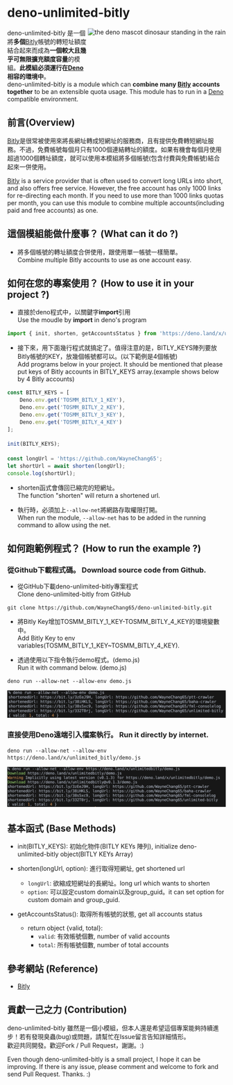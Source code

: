 # deno-unlimited-bitly  
<img align="right" src="https://deno.land/logo.svg" height="100px" alt="the deno mascot dinosaur standing in the rain">  

deno-unlimited-bitly 是一個將**多個**[Bitly](https://bitly.com)帳號的轉短址額度結合起來而成為**一個較大且幾乎可無限擴充額度容量**的模組。**此模組必須運行在[Deno](https://deno.land/)相容的環境中**。  
deno-unlimited-bitly is a module which can **combine many [Bitly](https://bitly.com) accounts together** to be an extensible quota usage. This module has to run in a [Deno](https://deno.land/) compatible environment.  

## 前言(Overview)
[Bitly](https://bitly.com)是很常被使用來將長網址轉成短網址的服務商，且有提供免費轉短網址服務。不過，免費帳號每個月只有1000個連結轉址的額度。如果有機會每個月使用超過1000個轉址額度，就可以使用本模組將多個帳號(包含付費與免費帳號)結合起來一併使用。  

[Bitly](https://bitly.com) is a service provider that is often used to convert long URLs into short, and also offers free service. However, the free account has only 1000 links for re-directing each month. If you need to use more than 1000 links quotas per month, you can use this module to combine multiple accounts(including paid and free accounts) as one.  

## 這個模組能做什麼事？ (What can it do ?)
* 將多個帳號的轉址額度合併使用，跟使用單一帳號一樣簡單。    
Combine multiple Bitly accounts to use as one account easy.

## 如何在您的專案使用？ (How to use it in your project ?)
* 直接於deno程式中，以關鍵字**import**引用  
Use the moudle by **import** in deno's program
```javascript  
import { init, shorten, getAccountsStatus } from 'https://deno.land/x/unlimited_bitly/mod.ts'
```  

* 接下來，用下面幾行程式就搞定了。值得注意的是，BITLY_KEYS陣列要放Bitly帳號的KEY，放幾個帳號都可以。(以下範例是4個帳號)  
Add programs below in your project. It should be mentioned that please put keys of Bitly accounts in BITLY_KEYS array.(example shows below by 4 Bitly accounts)  

```javascript  
const BITLY_KEYS = [  
	Deno.env.get('TOSMM_BITLY_1_KEY'),  
	Deno.env.get('TOSMM_BITLY_2_KEY'),  
	Deno.env.get('TOSMM_BITLY_3_KEY'),  
	Deno.env.get('TOSMM_BITLY_4_KEY')  
];  

init(BITLY_KEYS);  

const longUrl = 'https://github.com/WayneChang65';  
let shortUrl = await shorten(longUrl);  
console.log(shortUrl);  
```  

* shorten函式會傳回已縮完的短網址。  
The function "shorten" will return a shortened url.  

* 執行時，必須加上```--allow-net```將網路存取權限打開。  
When run the module, ```--allow-net``` has to be added in the running command to allow using the net.  

## 如何跑範例程式？ (How to run the example ?)  
### 從Github下載程式碼。 Download source code from Github.  
* 從GitHub下載deno-unlimited-bitly專案程式  
Clone deno-unlimited-bitly from GitHub  
```  
git clone https://github.com/WayneChang65/deno-unlimited-bitly.git  
```  

* 將Bitly Key增加TOSMM_BITLY_1_KEY-TOSMM_BITLY_4_KEY的環境變數中。  
Add Bitly Key to env variables(TOSMM_BITLY_1_KEY~TOSMM_BITLY_4_KEY).  

* 透過使用以下指令執行demo程式。(demo.js)  
Run it with command below. (demo.js)  
```  
deno run --allow-net --allow-env demo.js  
```  
![image](https://raw.githubusercontent.com/WayneChang65/deno-unlimited-bitly/master/img/001.png)  

### 直接使用Deno遠端引入檔案執行。 Run it directly by internet.  
```  
deno run --allow-net --allow-env https://deno.land/x/unlimited_bitly/demo.js  
```  
![image](https://raw.githubusercontent.com/WayneChang65/deno-unlimited-bitly/master/img/002.png)  
  
## 基本函式 (Base Methods)  
* init(BITLY_KEYS): 初始化物件(BITLY KEYs 陣列), initialize deno-unlimited-bitly object(BITLY KEYs Array)  
* shorten(longUrl, option): 進行取得短網址, get shortened url  
  * `longUrl`: 欲縮成短網址的長網址。long url which wants to shorten  
  * `option`: 可以設定custom domain以及group_guid。it can set option for custom domain and group_guid.  

* getAccountsStatus(): 取得所有帳號的狀態, get all accounts status  
  * return object {valid, total}:  
    * `valid`: 有效帳號個數, number of valid accounts  
    * `total`: 所有帳號個數, number of total accounts  

## 參考網站 (Reference)  
* [Bitly](https://bitly.com)  

## 貢獻一己之力 (Contribution)  
deno-unlimited-bitly 雖然是一個小模組，但本人還是希望這個專案能夠持續進步！若有發現臭蟲(bug)或問題，請幫忙在Issue留言告知詳細情形。  
歡迎共同開發。歡迎Fork / Pull Request，謝謝。:)  

Even though deno-unlimited-bitly is a small project, I hope it can be improving. If there is any issue, please comment and welcome to fork and send Pull Request. Thanks. :)  
